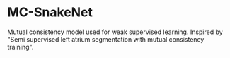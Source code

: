 # MC-SnakeNet

Mutual consistency model used for weak supervised learning. Inspired by "Semi supervised left atrium segmentation with mutual consistency training".
